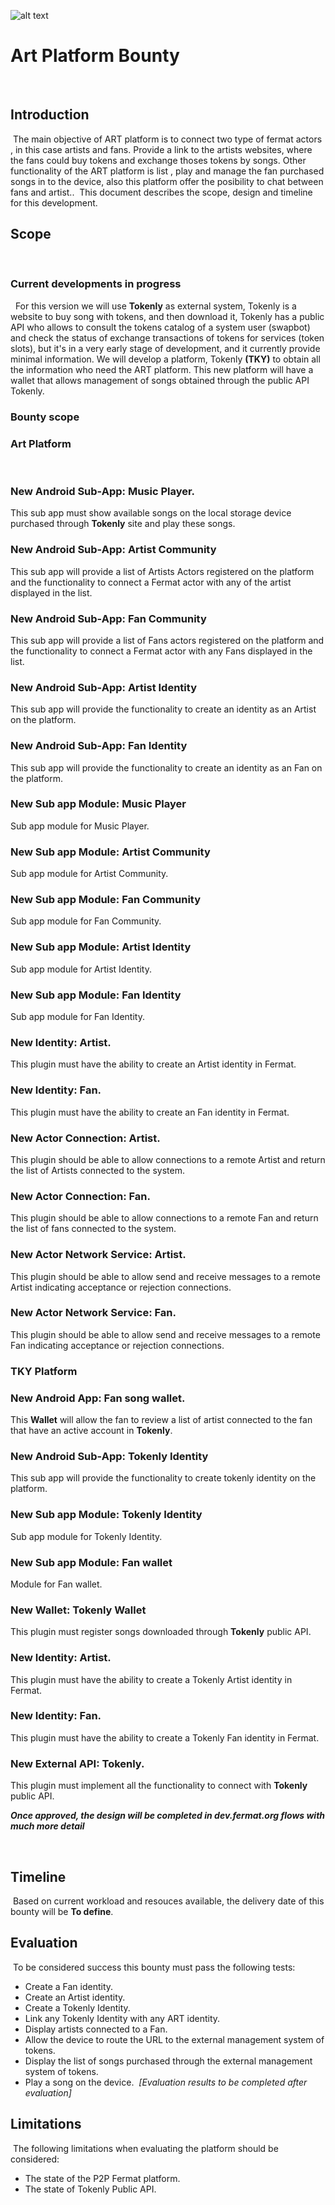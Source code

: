 ![alt text](https://github.com/bitDubai/media-kit/blob/master/MediaKit/Fermat%20Branding/Fermat%20Logotype/Fermat_Logo_3D.png "Fermat Logo")
​
# Art Platform Bounty
​
## Introduction
​
The main objective of ART platform is to connect two type of fermat actors , in this case artists and fans. Provide a link to the artists websites, where the fans could buy tokens and exchange thoses tokens by songs. Other  functionality of the ART platform is list , play and manage the fan purchased songs in to the device, also this platform offer the posibility to chat between fans and artist..
​
This document describes the scope, design and timeline for this development.
​
## Scope
​
### Current developments in progress
​
​
For this version we will use **Tokenly** as external system, Tokenly is a website to buy  song with tokens, and then download it, Tokenly has a public API who allows to consult the tokens catalog of a system user (swapbot) and check the status of exchange transactions of tokens for services (token slots),  but it's in a very early stage of development, and it currently provide minimal information. We will develop a platform, Tokenly  **(TKY)** to obtain all the information who need the ART platform. This new platform will have a wallet that allows management of songs obtained through the public API Tokenly.
​
​
### Bounty scope

### Art Platform
​
### New Android Sub-App: Music Player.
This sub app must show available songs on the local storage device purchased through **Tokenly** site and play these songs.
​
### New Android Sub-App: Artist Community
This sub app will provide a list of Artists Actors registered on the platform and the functionality to connect a Fermat actor with any of the artist displayed in the list.
​
### New Android Sub-App: Fan Community
This sub app will provide a list of Fans actors registered on the platform and the functionality to connect a Fermat actor with any Fans displayed in the list.
​
### New Android Sub-App: Artist Identity
This sub app will provide the functionality to create an identity as an Artist on the platform.
​
### New Android Sub-App: Fan Identity
This sub app will provide the functionality to create an identity as an Fan on the platform.

### New Sub app Module: Music Player
Sub app module for Music Player.
​
### New Sub app Module: Artist Community
Sub app module for Artist Community.
​
### New Sub app Module: Fan Community
Sub app module for Fan Community.
​
### New Sub app Module: Artist Identity
Sub app module for Artist Identity.
​
### New Sub app Module: Fan Identity
Sub app module for Fan Identity.
​
### New Identity: Artist.
This plugin must have the ability to create an Artist identity in Fermat.
​
### New Identity: Fan.
This plugin must have the ability to create an Fan identity in Fermat.
​
### New Actor Connection: Artist.
This plugin should be able to allow connections to a remote Artist and return the list of Artists connected to the system.
​
### New Actor Connection: Fan.
This plugin should be able to allow connections to a remote Fan and return the list of fans connected to the system.

### New Actor Network Service: Artist.
This plugin should be able to allow send and receive messages to a remote Artist indicating acceptance or rejection connections.
​
### New Actor Network Service: Fan.
This plugin should be able to allow send and receive messages to a remote Fan indicating acceptance or rejection connections.


### TKY Platform


### New Android App: Fan song wallet.
This **Wallet** will allow the fan to review a list of artist connected to the fan that have an active account in **Tokenly**.

### New Android Sub-App: Tokenly Identity
This sub app will provide the functionality to create tokenly identity on the platform.

### New Sub app Module: Tokenly Identity
Sub app module for Tokenly Identity.

### New Sub app Module: Fan wallet
Module for Fan wallet.

### New Wallet: Tokenly Wallet
This plugin must register songs downloaded through **Tokenly** public API.
​
### New Identity: Artist.
This plugin must have the ability to create a Tokenly Artist identity in Fermat.

### New Identity: Fan.
This plugin must have the ability to create a Tokenly Fan identity in Fermat.

### New External API: Tokenly.
This plugin must implement all the functionality to connect with **Tokenly** public API.

***Once approved, the design will be completed in dev.fermat.org flows with much more detail***
     
​
## Timeline
​
Based on current workload and resouces available, the delivery date of this bounty will be **To define**.
​
## Evaluation
​
To be considered success this bounty must pass the following tests:
​
​
* Create a Fan identity.
* Create an Artist identity.
* Create a Tokenly Identity.
* Link any Tokenly Identity with any ART identity.
* Display artists connected to a Fan.
* Allow the device to route the URL to the external management system of tokens.
* Display the list of songs purchased through the external management system of tokens.
* Play a song on the device.
​
*[Evaluation results to be completed after evaluation]*
​
## Limitations
​
The following limitations when evaluating the platform should be considered:
​
​
* The state of the P2P Fermat platform.
* The state of Tokenly Public API.
